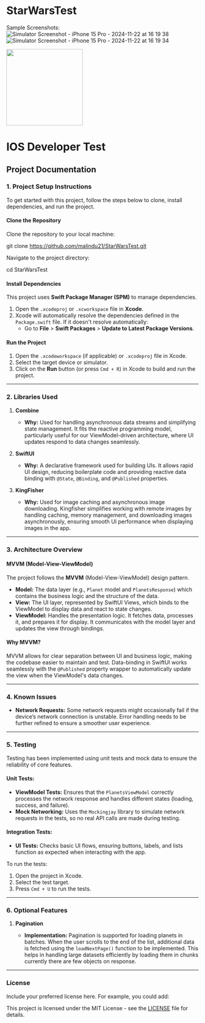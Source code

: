 # StarWarsTest

Sample Screenshots: 
![Simulator Screenshot - iPhone 15 Pro - 2024-11-22 at 16 19 38](https://github.com/user-attachments/assets/70190f06-62d1-4531-90c8-e6755343c6bd)
![Simulator Screenshot - iPhone 15 Pro - 2024-11-22 at 16 19 34](https://github.com/user-attachments/assets/03ef05e4-fe7f-4d1a-978e-48cac0d7c00a)

<img src="https://github.com/user-attachments/assets/03ef05e4-fe7f-4d1a-978e-48cac0d7c00a" width="200">

# IOS Developer Test

## Project Documentation

### 1. Project Setup Instructions

To get started with this project, follow the steps below to clone, install dependencies, and run the project.

#### Clone the Repository

Clone the repository to your local machine:

git clone https://github.com/malindu21/StarWarsTest.git

Navigate to the project directory:

cd StarWarsTest

#### Install Dependencies

This project uses **Swift Package Manager (SPM)** to manage dependencies.

1. Open the `.xcodeproj` or `.xcworkspace` file in **Xcode**.
2. Xcode will automatically resolve the dependencies defined in the `Package.swift` file. If it doesn't resolve automatically:
   - Go to **File** > **Swift Packages** > **Update to Latest Package Versions**.

#### Run the Project

1. Open the `.xcodeworkspace` (if applicable) or `.xcodeproj` file in Xcode.
2. Select the target device or simulator.
3. Click on the **Run** button (or press `Cmd + R`) in Xcode to build and run the project.

---

### 2. Libraries Used

1. **Combine**
   - **Why:** Used for handling asynchronous data streams and simplifying state management. It fits the reactive programming model, particularly useful for our ViewModel-driven architecture, where UI updates respond to data changes seamlessly.

2. **SwiftUI**
   - **Why:** A declarative framework used for building UIs. It allows rapid UI design, reducing boilerplate code and providing reactive data binding with `@State`, `@Binding`, and `@Published` properties.

3. **KingFisher**
   - **Why:** Used for image caching and asynchronous image downloading. Kingfisher simplifies working with remote images by handling caching, memory management, and downloading images asynchronously, ensuring smooth UI performance when displaying images in the app.

---

### 3. Architecture Overview

#### MVVM (Model-View-ViewModel)

The project follows the **MVVM** (Model-View-ViewModel) design pattern.

- **Model:** The data layer (e.g., `Planet` model and `PlanetsResponse`) which contains the business logic and the structure of the data.
- **View:** The UI layer, represented by SwiftUI Views, which binds to the ViewModel to display data and react to state changes.
- **ViewModel:** Handles the presentation logic. It fetches data, processes it, and prepares it for display. It communicates with the model layer and updates the view through bindings.

#### Why MVVM?

MVVM allows for clear separation between UI and business logic, making the codebase easier to maintain and test. Data-binding in SwiftUI works seamlessly with the `@Published` property wrapper to automatically update the view when the ViewModel's data changes.

---

### 4. Known Issues

- **Network Requests:** Some network requests might occasionally fail if the device’s network connection is unstable. Error handling needs to be further refined to ensure a smoother user experience.

---

### 5. Testing

Testing has been implemented using unit tests and mock data to ensure the reliability of core features.

#### Unit Tests:

- **ViewModel Tests:** Ensures that the `PlanetsViewModel` correctly processes the network response and handles different states (loading, success, and failure).
- **Mock Networking:** Uses the `Mockingjay` library to simulate network requests in the tests, so no real API calls are made during testing.

#### Integration Tests:

- **UI Tests:** Checks basic UI flows, ensuring buttons, labels, and lists function as expected when interacting with the app.

To run the tests:

1. Open the project in Xcode.
2. Select the test target.
3. Press `Cmd + U` to run the tests.

---

### 6. Optional Features

1. **Pagination**

   - **Implementation:** Pagination is supported for loading planets in batches. When the user scrolls to the end of the list, additional data is fetched using the `loadNextPage()` function to be implemented. This helps in handling large datasets efficiently by loading them in chunks currently there are few objects on response.

---

### License

Include your preferred license here. For example, you could add:

This project is licensed under the MIT License - see the [LICENSE](LICENSE) file for details.
